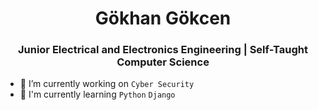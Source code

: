 <h1 align="center">Gökhan Gökcen</h1>
<h3 align="center">Junior Electrical and Electronics Engineering | Self-Taught Computer Science</h3>


- 🌱 I’m currently working on `Cyber Security` 
- 📖 I'm currently learning `Python` `Django` 

<!--
### 🌐 Socials:
[![LinkedIn](https://img.shields.io/badge/LinkedIn-%230077B5.svg?logo=linkedin&logoColor=white)](https://linkedin.com/in/gokhangokcen) [![Medium](https://img.shields.io/badge/Medium-12100E?logo=medium&logoColor=white)](https://medium.com/@gokhangokcen) 
-->

<!--
### Tech Knowledge
<p align="start">
  <a href="https://www.linkedin.com/in/gokhangokcen/">
    <img src="https://skillicons.dev/icons?i=linux,python,django" />
  </a>
</p>
-->

<!--
# GitHub Stats

![Top Langs](https://github-readme-stats.vercel.app/api/top-langs/?username=gokhangokcen1&theme=dark&hide_border=true&include_all_commits=false&count_private=false&layout=compact)
[![GitHub Streak](https://streak-stats.demolab.com?user=gokhangokcen1&theme=dark)](https://git.io/streak-stats)

[![GitHub Streak](https://streak-stats.demolab.com?user=gokhangokcen1&theme=dark&hide_border=true&border_radius=2&locale=tr&date_format=j%20M%5B%20Y%5D&card_width=500)](https://git.io/streak-stats) 
-->

